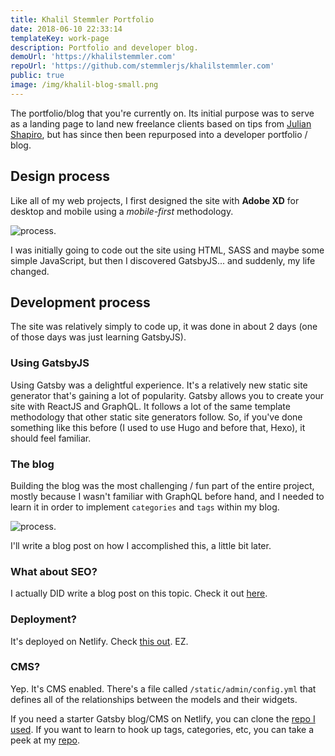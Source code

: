 ```yaml
---
title: Khalil Stemmler Portfolio
date: 2018-06-10 22:33:14
templateKey: work-page
description: Portfolio and developer blog.
demoUrl: 'https://khalilstemmler.com'
repoUrl: 'https://github.com/stemmlerjs/khalilstemmler.com'
public: true
image: /img/khalil-blog-small.png
---
```


The portfolio/blog that you're currently on. Its initial purpose was to serve as a landing page to land new freelance clients based on tips from [Julian Shapiro](https://www.julian.com/guide/growth/landing-pages), but has since then been repurposed into a developer portfolio / blog.

## Design process

Like all of my web projects, I first designed the site with __Adobe XD__ for desktop and mobile using a *mobile-first* methodology.

![process](/img/khalil-blog-process-1.png).

I was initially going to code out the site using HTML, SASS and maybe some simple JavaScript, but then I discovered GatsbyJS... and suddenly, my life changed.

## Development process

The site was relatively simply to code up, it was done in about 2 days (one of those days was just learning GatsbyJS).

### Using GatsbyJS
Using Gatsby was a delightful experience. It's a relatively new static site generator that's gaining a lot of popularity. Gatsby allows you to create your site with ReactJS and GraphQL. It follows a lot of the same template methodology that other static site generators follow. So, if you've done something like this before (I used to use Hugo and before that, Hexo), it should feel familiar.

### The blog
Building the blog was the most challenging / fun part of the entire project, mostly because I wasn't familiar with GraphQL before hand, and I needed to learn it in order to implement `categories` and `tags` within my blog.

![process](/img/khalil-blog-process-3.png).

I'll write a blog post on how I accomplished this, a little bit later.

### What about SEO?
I actually DID write a blog post on this topic. Check it out [here](/blog/how-to-optimize-your-gatsby-blog-for-seo).

### Deployment?

It's deployed on Netlify. Check [this out](https://github.com/stemmlerjs/gatsby-starter-netlify-cms). EZ.

### CMS?

Yep. It's CMS enabled. There's a file called `/static/admin/config.yml` that defines all of the relationships between the models and their widgets. 

If you need a starter Gatsby blog/CMS on Netlify, you can clone the [repo I used](https://github.com/stemmlerjs/gatsby-starter-netlify-cms). If you want to learn to hook up tags, categories, etc, you can take a peek at my [repo](https://github.com/stemmlerjs/khalilstemmler.com).